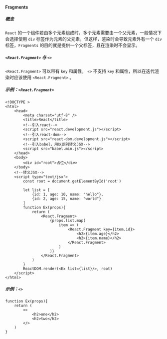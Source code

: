 #### Fragments

##### 概念

`React` 的一个组件若由多个元素组成时，多个元素需要由一个父元素，一般情况下会选择使用 `div` 标签作为元素的父元素，但这样，渲染时会导致元素外有一个 `div` 标签，`Fragments` 的目的就是提供一个父标签，且在渲染时不会显示。

##### `<React.Fragment>` 与 `<>`

`<React.Fragment>` 可以带有 `key` 和属性， `<>` 不支持 `key` 和属性，所以在迭代渲染时应该使用 `<React.Fragment>` 。

##### 示例：`<React.Fragment>`

```react
<!DOCTYPE >
<html>
	<head>
		<meta charset="utf-8" />
		<title>React</title>
		<!--引入react-->
		<script src="react.development.js"></script>
		<!--引入react-dom-->
		<script src="react-dom.development.js"></script>
		<!--引入babel，用以识别转义JSX-->
		<script src="babel.min.js"></script>
	</head>
	<body>
		<div id="root">占位</div>
	</body>
	<!--转义JSX-->
	<script type="text/jsx">
	    const root = document.getElementById('root')
		
		let list = [
            {id: 1, age: 10, name: "hello"},
            {id: 2, age: 15, name: "world"}
        ]
		function Ex(props){
		    return (
			    <React.Fragment>
				    {props.list.map(
				        item => (
				            <React.Fragment key={item.id}>
				                <h2>{item.age}</h2>
					            <h2>{item.name}</h2>
				            </React.Fragment>
					    )
				    )}
		        </React.Fragment>
			)
		}
		ReactDOM.render(<Ex list={list}/>, root)
    </script>
</html>
```

##### 示例：`<>`

```react
function Ex(props){
    return (
        <>
            <h2>one</h2>
            <h2>two</h2>
        </>
    )
}
```

